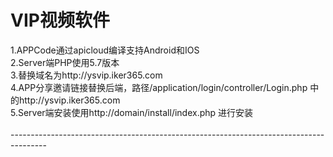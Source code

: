 # VIP视频软件</br>
1.APPCode通过apicloud编译支持Android和IOS</br>
2.Server端PHP使用5.7版本</br>
3.替换域名为http://ysvip.iker365.com</br>
4.APP分享邀请链接替换后端，路径/application/login/controller/Login.php  中的http://ysvip.iker365.com</br>
5.Server端安装使用http://domain/install/index.php 进行安装</br>
</br>
---------------------------------------------------------------------------------------</br>
